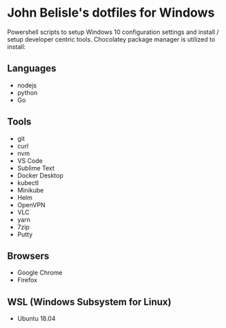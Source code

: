 # John Belisle's dotfiles for Windows

Powershell scripts to setup Windows 10 configuration settings and install / setup developer centric tools.  Chocolatey package manager is utilized to install:

## Languages

* nodejs
* python
* Go

## Tools

* git
* curl
* nvm
* VS Code
* Sublime Text
* Docker Desktop
* kubectl
* Minikube
* Helm
* OpenVPN
* VLC
* yarn
* 7zip
* Putty

## Browsers

* Google Chrome
* Firefox

## WSL (Windows Subsystem for Linux)

* Ubuntu 18.04
